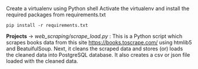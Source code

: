 Create a virtualenv using Python shell
Activate the virtualenv and install the required packages from requirements.txt

```pip install -r requirements.txt```

**Projects**
-> _web_scraping/scrape_load.py_ : This is a Python script which scrapes books data from this site https://books.toscrape.com/ using htmlib5 and BeatuifulSoup. 
Next, it cleans the scraped data and stores (or) loads the cleaned data into PostgreSQL database. It also creates a csv or json file loaded with the cleaned data.
